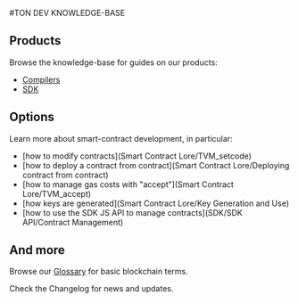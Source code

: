 #TON DEV KNOWLEDGE-BASE

## Products

Browse the knowledge-base for guides on our products:

- [Compilers](Compilers/Installation)
- [SDK](SDK/Overview)

## Options

Learn more about smart-contract development, in particular:

- [how to modify contracts](Smart Contract Lore/TVM_setcode)
- [how to deploy a contract from contract](Smart Contract Lore/Deploying contract from contract)
- [how to manage gas costs with "accept"](Smart Contract Lore/TVM_accept)
- [how keys are generated](Smart Contract Lore/Key Generation and Use)
- [how to use the SDK JS API to manage contracts](SDK/SDK API/Contract Management)

## And more

Browse our [Glossary](Glossary) for basic blockchain terms. 

Check the Changelog for news and updates.